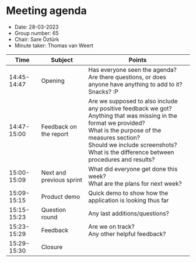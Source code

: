 <h1>Meeting agenda</h1>
<ul>
<li>Date: 28-03-2023</li>
<li>Group number: 65</li>
<li>Chair: Sare Öztürk</li>
<li>Minute taker: Thomas van Weert</li>
</ul>

| Time | Subject | Points |
|------|---------|--------|
|   14:45-14:47   | Opening        |Has everyone seen the agenda? <br> Are there questions, or does anyone have anything to add to it? <br> Snacks? :P     |
| 14:47-15:00     |  Feedback on the report        | Are we supposed to also include any positive feedback we got? <br> Anything that was missing in the format we provided? <br> What is the purpose of the measures section? <br> Should we include screenshots? <br> What is the difference between procedures and results?    |
|  15:00-15:09    | Next and previous sprint       | What did everyone get done this week? <br> What are the plans for next week?     |
| 15:09-15:15     | Product demo       | Quick demo to show how the application is looking thus far       |
| 15:15-15:23     | Question round      | Any last additions/questions?      |
| 15:23-15:29      | Feedback       | Are we on track? <br> Any other helpful feedback?      |
| 15:29-15:30      | Closure      |       |
